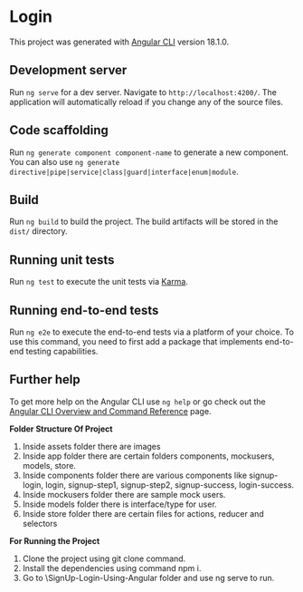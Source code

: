 # Login

This project was generated with [Angular CLI](https://github.com/angular/angular-cli) version 18.1.0.

## Development server

Run `ng serve` for a dev server. Navigate to `http://localhost:4200/`. The application will automatically reload if you change any of the source files.

## Code scaffolding

Run `ng generate component component-name` to generate a new component. You can also use `ng generate directive|pipe|service|class|guard|interface|enum|module`.

## Build

Run `ng build` to build the project. The build artifacts will be stored in the `dist/` directory.

## Running unit tests

Run `ng test` to execute the unit tests via [Karma](https://karma-runner.github.io).

## Running end-to-end tests

Run `ng e2e` to execute the end-to-end tests via a platform of your choice. To use this command, you need to first add a package that implements end-to-end testing capabilities.

## Further help

To get more help on the Angular CLI use `ng help` or go check out the [Angular CLI Overview and Command Reference](https://angular.dev/tools/cli) page.

**Folder Structure Of Project**
1. Inside assets folder there are images
2. Inside app folder there are certain folders components, mockusers, models, store.
3. Inside components folder there are various components like signup-login, login, signup-step1, signup-step2, signup-success, login-success.
4. Inside mockusers folder there are sample mock users.
5. Inside models folder there is interface/type for user.
6. Inside store folder there are certain files for actions, reducer and selectors

**For Running the Project**
1. Clone the project using git clone command.
2. Install the dependencies using command npm i.
3. Go to \SignUp-Login-Using-Angular folder and use ng serve to run.
